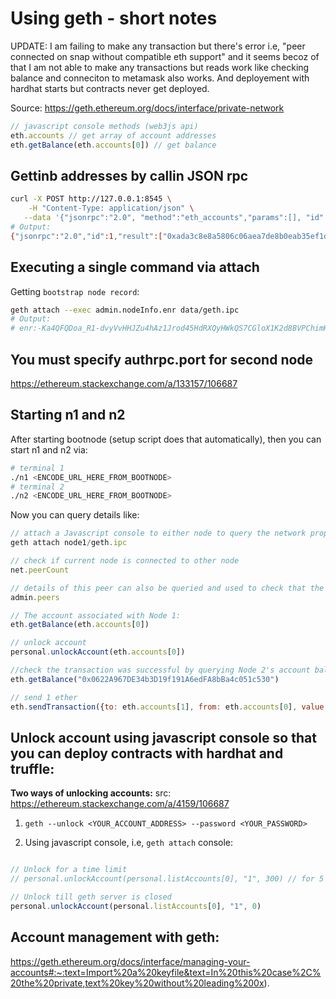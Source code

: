 # Using geth - short notes

UPDATE: I am failing to make any transaction but there's error i.e, "peer connected on snap without compatible eth support" and it seems becoz of that I am not able to make any transactions but reads work like checking balance and conneciton to metamask also works. And deployement with hardhat starts but contracts never get deployed.

Source: https://geth.ethereum.org/docs/interface/private-network

```js
// javascript console methods (web3js api)
eth.accounts // get array of account addresses
eth.getBalance(eth.accounts[0]) // get balance
```

## Gettinb addresses by callin JSON rpc

```bash
curl -X POST http://127.0.0.1:8545 \
    -H "Content-Type: application/json" \
   --data '{"jsonrpc":"2.0", "method":"eth_accounts","params":[], "id":1}'
# Output:
{"jsonrpc":"2.0","id":1,"result":["0xada3c8e8a5806c06aea7de8b0eab35ef1dd6ad23"]}
```

## Executing a single command via attach

Getting `bootstrap node record`:

```bash
geth attach --exec admin.nodeInfo.enr data/geth.ipc
# Output:
# enr:-Ka4QFQDoa_R1-dvyVvHHJZu4hAz1Jrod45HdRXQyHWkQS7CGloX1K2d8BVPChimHbPvFwee2qsduMiXSW3tJw06AW2GAYQMExpJg2V0aMrJhPxk7ASDEYwwgmlkgnY0gmlwhHz9yIOJc2VjcDI1NmsxoQMb9yfdAcZa5_2zdGSD8HUspdpGLKIWmVmoYO5xtCpIZoRzbmFwwIN0Y3CCdl-DdWRwgnZf
```

## You must specify authrpc.port for second node

https://ethereum.stackexchange.com/a/133157/106687


## Starting n1 and n2
After starting bootnode (setup script does that automatically), then you can start n1 and n2 via:

```bash
# terminal 1
./n1 <ENCODE_URL_HERE_FROM_BOOTNODE>
# terminal 2
./n2 <ENCODE_URL_HERE_FROM_BOOTNODE>
````

Now you can query details like:

```js
// attach a Javascript console to either node to query the network properties:
geth attach node1/geth.ipc

// check if current node is connected to other node
net.peerCount

// details of this peer can also be queried and used to check that the peer really is Node 2:
admin.peers

// The account associated with Node 1:
eth.getBalance(eth.accounts[0])

// unlock account
personal.unlockAccount(eth.accounts[0])

//check the transaction was successful by querying Node 2's account balance
eth.getBalance("0x0622A967DE34b3D19f191A6edFA8bBa4c051c530")

// send 1 ether
eth.sendTransaction({to: eth.accounts[1], from: eth.accounts[0], value: 1000000000000000000, gas: 300000, gasPrice: 200000})
```

## Unlock account using javascript console so that you can deploy contracts with hardhat and truffle:

**Two ways of unlocking accounts:** src: https://ethereum.stackexchange.com/a/4159/106687

1. `geth --unlock <YOUR_ACCOUNT_ADDRESS> --password <YOUR_PASSWORD>`

2. Using javascript console, i.e, `geth attach` console:

```js

// Unlock for a time limit
// personal.unlockAccount(personal.listAccounts[0], "1", 300) // for 5 minutes

// Unlock till geth server is closed
personal.unlockAccount(personal.listAccounts[0], "1", 0)
```

## Account management with geth:
https://geth.ethereum.org/docs/interface/managing-your-accounts#:~:text=Import%20a%20keyfile&text=In%20this%20case%2C%20the%20private,text%20key%20without%20leading%200x).
